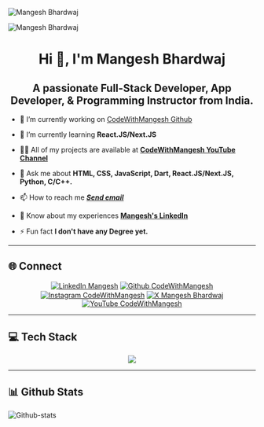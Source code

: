![Mangesh Bhardwaj](https://komarev.com/ghpvc/?username=angesh636&color=1fbfff&style=plastic)

![Mangesh Bhardwaj](https://github.com/Mangesh636/Mangesh636/assets/104110612/c348b27c-7853-4c6a-8d33-408d688f57b0)

<h1 align="center">Hi 👋, I'm Mangesh Bhardwaj</h1>

<h2 align="center">A passionate Full-Stack Developer, App Developer, & Programming Instructor from India.</h2>

- 🔭 I’m currently working on [CodeWithMangesh Github](https://github.com/CodingWithMangesh)
  
- 🌱 I’m currently learning **React.JS/Next.JS**

- 👨‍💻 All of my projects are available at **[CodeWithMangesh YouTube Channel](https://www.youtube.com/@CodeWithMangesh)**

- 💬 Ask me about **HTML, CSS, JavaScript, Dart, React.JS/Next.JS, Python, C/C++.**

- 📫 How to reach me **_<a href="mailto:mangeshbhardwaj007@gmail.com">Send email</a>_**

- 📄 Know about my experiences **[Mangesh's LinkedIn](https://www.linkedin.com/in/mangeshbhardwaj)**

- ⚡ Fun fact **I don't have any Degree yet.**

---

## 🌐 Connect

<p align="center">
<a href="https://www.linkedin.com/in/mangeshbhardwaj" target="blank"><img align="center" src="https://img.shields.io/badge/LinkedIn-0A66C2.svg?style=for-the-badge&logo=LinkedIn&logoColor=white" alt="LinkedIn Mangesh"/></a>
<a href="https://github.com/CodingWithMangesh" target="blank"><img align="center" src="https://img.shields.io/badge/GitHub-181717.svg?style=for-the-badge&logo=GitHub&logoColor=white" alt="Github CodeWithMangesh"/></a>
<a href="https://www.instagram.com/codewithmangesh/" target="blank"><img align="center" src="https://img.shields.io/badge/Instagram-E4405F.svg?style=for-the-badge&logo=Instagram&logoColor=white" alt="Instagram CodeWithMangesh"/></a>
<a href="https://twitter.com/mangeshsunny636" target="blank"><img align="center" src="https://img.shields.io/badge/X-000000.svg?style=for-the-badge&logo=X&logoColor=white" alt="X Mangesh Bhardwaj"/></a>
<a href="https://www.youtube.com/@CodeWithMangesh" target="blank"><img align="center" src="https://img.shields.io/badge/YouTube-FF0000.svg?style=for-the-badge&logo=YouTube&logoColor=white" alt="YouTube CodeWithMangesh"/></a>
</p>

---

## 💻 Tech Stack

<p align="center">
<a href="#">
    <img src="https://skillicons.dev/icons?i=androidstudio,appwrite,astro,bootstrap,c,cs,cpp,cmake,css,django,express,figma,firebase,flutter,git,github,html,java,js,idea,nuxtjs,jquery,kotlin,md,materialui,mongodb,mysql,nextjs,nodejs,php,postgres,postman,prisma,py,react,redux,sass,sqlite,styledcomponents,supabase,svg,tailwind,ts,vite&theme=light&perline=11" />
</a>
</p>

---

## 📊 Github Stats

![Github-stats](https://stats.dooboo.io/api/github-stats-advanced?login=mangesh636)
